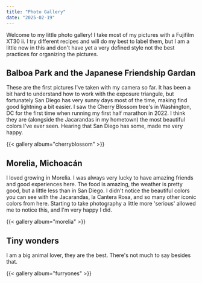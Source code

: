 ```yaml
---
title: "Photo Gallery"
date: "2025-02-19"
---
```


Welcome to my little photo gallery! I take most of my pictures with a Fujifilm XT30 ii. I try different recipes and will do my best to label them, but I am a little new in this and don't have yet a very defined style not the best practices for organizing the pictures. 

## Balboa Park and the Japanese Friendship Gardan

These are the first pictures I've taken with my camera so far. It has been a bit hard to understand how to work with the exposure triangule, but fortunately San Diego has very sunny days most of the time, making find good lightning a bit easier. I saw the Cherry Blossom tree's in Washington, DC for the first time when running my first half marathon in 2022. I think they are (alongside the Jacarandas in my hometown) the most beautiful colors I've ever seen. Hearing that San Diego has some, made me very happy.

{{< gallery album="cherryblossom" >}}

## Morelia, Michoacán

I loved growing in Morelia. I was always very lucky to have amazing friends and good experiences here. The food is amazing, the weather is pretty good, but a little less than in San Diego. I didn't notice the beautiful colors you can see with the Jacarandas, la Cantera Rosa, and so many other iconic colors from here. Starting to take photography a little more 'serious' allowed me to notice this, and I'm very happy I did.

{{< gallery album="morelia" >}}

## Tiny wonders

I am a big animal lover, they are the best. There's not much to say besides that.

{{< gallery album="furryones" >}}
